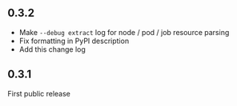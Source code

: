 ## 0.3.2

- Make `--debug extract` log for node / pod / job resource parsing
- Fix formatting in PyPI description
- Add this change log

## 0.3.1

First public release
